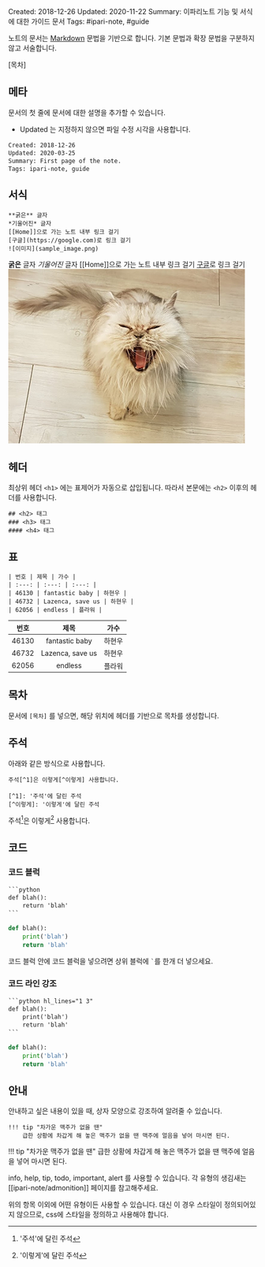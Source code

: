 Created: 2018-12-26
Updated: 2020-11-22
Summary: 이파리노트 기능 및 서식에 대한 가이드 문서
Tags: #ipari-note, #guide

노트의 문서는 [Markdown](https://daringfireball.net/projects/markdown/syntax) 문법을 기반으로 합니다.
기본 문법과 확장 문법을 구분하지 않고 서술합니다.

[목차]

## 메타
문서의 첫 줄에 문서에 대한 설명을 추가할 수 있습니다.

- Updated 는 지정하지 않으면 파일 수정 시각을 사용합니다.

```text
Created: 2018-12-26
Updated: 2020-03-25
Summary: First page of the note.
Tags: ipari-note, guide
```

## 서식

```text
**굵은** 글자
*기울어진* 글자
[[Home]]으로 가는 노트 내부 링크 걸기
[구글](https://google.com)로 링크 걸기
![이미지](sample_image.png)
```

**굵은** 글자
*기울어진* 글자
[[Home]]으로 가는 노트 내부 링크 걸기
[구글](https://google.com)로 링크 걸기
![이미지](sample_image.png)


## 헤더
최상위 헤더 `<h1>` 에는 표제어가 자동으로 삽입됩니다.
따라서 본문에는 `<h2>` 이후의 헤더를 사용합니다.

```text
## <h2> 태그
### <h3> 태그
#### <h4> 태그
```

## 표

```text
| 번호 | 제목 | 가수 |
| :---: | :---: | :---: |
| 46130 | fantastic baby | 하현우 |
| 46732 | Lazenca, save us | 하현우 |
| 62056 | endless | 플라워 |
```

| 번호 | 제목 | 가수 |
| :---: | :---: | :---: |
| 46130 | fantastic baby | 하현우 |
| 46732 | Lazenca, save us | 하현우 |
| 62056 | endless | 플라워 |


## 목차
문서에 `[목차]` 를 넣으면, 해당 위치에 헤더를 기반으로 목차를 생성합니다.


## 주석
아래와 같은 방식으로 사용합니다.

```text
주석[^1]은 이렇게[^이렇게] 사용합니다.

[^1]: '주석'에 달린 주석
[^이렇게]: '이렇게'에 달린 주석
```

주석[^1]은 이렇게[^이렇게] 사용합니다.

[^1]: '주석'에 달린 주석
[^이렇게]: '이렇게'에 달린 주석


## 코드

### 코드 블럭

````text
```python
def blah():
    return 'blah'
```
````

```python
def blah():
    print('blah')
    return 'blah'
```

코드 블럭 안에 코드 블럭을 넣으려면 상위 블럭에 `` ` ``를 한개 더 넣으세요. 

### 코드 라인 강조

````text
```python hl_lines="1 3"
def blah():
    print('blah')
    return 'blah'
```
````

```python hl_lines="1 3"
def blah():
    print('blah')
    return 'blah'
```

## 안내
안내하고 싶은 내용이 있을 때, 상자 모양으로 강조하여 알려줄 수 있습니다.

```text
!!! tip "차가운 맥주가 없을 땐"
    급한 상황에 차갑게 해 놓은 맥주가 없을 땐 맥주에 얼음을 넣어 마시면 된다.
```

!!! tip "차가운 맥주가 없을 땐"
    급한 상황에 차갑게 해 놓은 맥주가 없을 땐 맥주에 얼음을 넣어 마시면 된다.
    
info, help, tip, todo, important, alert 를 사용할 수 있습니다. 각 유형의 생김새는 [[ipari-note/admonition]] 페이지를 참고해주세요.

위의 항목 이외에 어떤 유형이든 사용할 수 있습니다. 대신 이 경우 스타일이 정의되어있지 않으므로, css에 스타일을 정의하고 사용해야 합니다.
